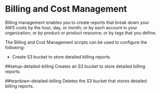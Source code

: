 Billing and Cost Management
===
Billing management enables you to create reports that break down your AWS costs by the hour, day, or month; or by each account in your organization; or by product or product resource; or by tags that you define.

The Billing and Cost Management scripts can be used to configure the following:

* Create S3 bucket to store detailed billing reports.

##setup-detailed-billing
Creates an S3 bucket to store detailed billing reports.

##teardown-detailed-billing
Deletes the S3 bucket that stores detailed billing reports.
